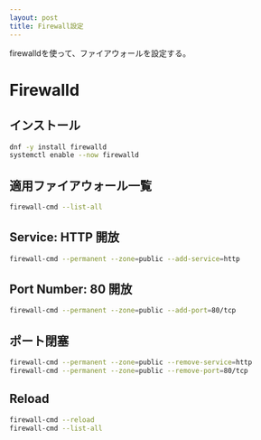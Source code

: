 ```yaml
---
layout: post
title: Firewall設定
---
```


firewalldを使って、ファイアウォールを設定する。

# Firewalld

## インストール

```sh
dnf -y install firewalld
systemctl enable --now firewalld
```

## 適用ファイアウォール一覧

```sh
firewall-cmd --list-all
```

## Service: HTTP 開放

```sh
firewall-cmd --permanent --zone=public --add-service=http
```

## Port Number: 80 開放

```sh
firewall-cmd --permanent --zone=public --add-port=80/tcp
```

## ポート閉塞

```sh
firewall-cmd --permanent --zone=public --remove-service=http
firewall-cmd --permanent --zone=public --remove-port=80/tcp
```

## Reload

```sh
firewall-cmd --reload
firewall-cmd --list-all
```

